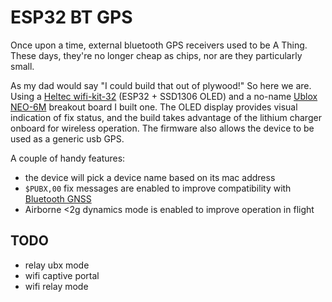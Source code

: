 # ESP32 BT GPS

Once upon a time, external bluetooth GPS receivers used to be A Thing.
These days, they're no longer cheap as chips, nor are they particularly
small.

As my dad would say "I could build that out of plywood!" So here we are.
Using a 
[Heltec wifi-kit-32](https://heltec.org/project/wifi-kit-32/)
(ESP32 + SSD1306 OLED) and a no-name
[Ublox NEO-6M](https://www.u-blox.com/en/product/neo-6-series)
breakout board I built one. The OLED display provides visual indication
of fix status, and the build takes advantage of the lithium charger
onboard for wireless operation. The firmware also allows the device to
be used as a generic usb GPS.

A couple of handy features:
* the device will pick a device name based on its mac address
* `$PUBX,00` fix messages are enabled to improve compatibility with
[Bluetooth GNSS](https://github.com/ykasidit/bluetooth_gnss/)
* Airborne <2g dynamics mode is enabled to improve operation in flight

## TODO
* relay ubx mode
* wifi captive portal
* wifi relay mode
